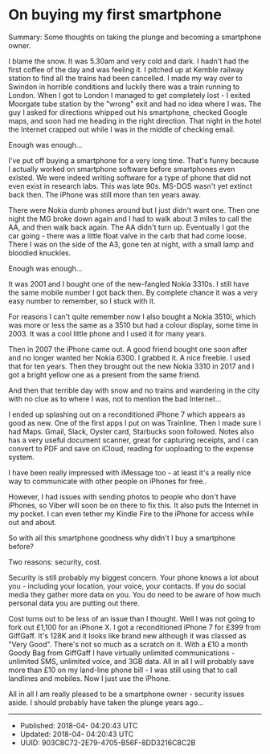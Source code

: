 # On buying my first smartphone

Summary: Some thoughts on taking the plunge and becoming a smartphone
owner.

I blame the snow. It was 5.30am and very cold and dark. I hadn't had
the first coffee of the day and was feeling it. I pitched up at Kemble
railway station to find all the trains had been cancelled. I made my
way over to Swindon in horrible conditions and luckily there was a
train running to London. When I got to London I managed to get
completely lost - I exited Moorgate tube station by the "wrong" exit
and had no idea where I was. The guy I asked for directions whipped
out his smartphone, checked Google maps, and soon had me heading in
the right direction. That night in the hotel the Internet crapped out
while I was in the middle of checking email.

Enough was enough...

I've put off buying a smartphone for a very long time. That's funny
because I actually worked on smartphone software before smartphones
even existed. We were indeed writing software for a type of phone that
did not even exist in research labs. This was late 90s. MS-DOS wasn't
yet extinct back then. The iPhone was still more than ten years away.

There were Nokia dumb phones around but I just didn't want one. Then
one night the MG broke down again and I had to walk about 3 miles to
call the AA, and then walk back again. The AA didn't turn
up. Eventually I got the car going - there was a little float valve in
the carb that had come loose. There I was on the side of the A3, gone
ten at night, with a small lamp and bloodied knuckles.

Enough was enough...

It was 2001 and I bought one of the new-fangled Nokia 3310s. I still
have the same mobile number I got back then. By complete chance it was
a very easy number to remember, so I stuck with it.

For reasons I can't quite remember now I also bought a Nokia 3510i,
which was more or less the same as a 3510 but had a colour display,
some time in 2003. It was a cool little phone and I used it for many years. 

Then in 2007 the iPhone came out. A good friend bought one soon after
and no longer wanted her Nokia 6300. I grabbed it. A nice freebie. I
used that for ten years. Then they brought out the new Nokia 3310 in
2017 and I got a bright yellow one as a present from the same friend.

And then that terrible day with snow and no trains and wandering in
the city with no clue as to where I was, not to mention the bad Internet...

I ended up splashing out on a reconditioned iPhone 7 which appears as
good as new. One of the first apps I put on was Trainline. Then I made
sure I had Maps. Gmail, Slack, Oyster card, Starbucks soon
followed. Notes also has a very useful document scanner, great for
capturing receipts, and I can convert to PDF and save on iCloud, reading for uoploading to the expense system.

I have been really impressed with iMessage too - at least it's a
really nice way to communicate with other people on iPhones for free..

However, I had issues with sending photos to people who don't have
iPhones, so Viber will soon be on there to fix this. It also puts the
Internet in my pocket. I can even tether my Kindle Fire to the iPhone
for access while out and about.

So with all this smartphone goodness why didn't I buy a smartphone
before?

Two reasons: security, cost.

Security is still probably my biggest concern. Your phone knows a lot
about you - including your location, your voice, your contacts. If you
do social media they gather more data on you. You do need to be aware
of how much personal data you are putting out there.

Cost turns out to be less of an issue than I thought. Well I was not
going to fork out £1,100 for an iPhone X. I got a reconditioned iPhone
7 for £399 from GiffGaff. It's 128K and it looks like brand new
although it was classed as "Very Good". There's not so much as a
scratch on it. With a £10 a month Goody Bag from GiffGaff I have
virtually unlimited communications - unlimited SMS, unlimited voice,
and 3GB data. All in all I will probably save more than £10 on my
land-line phone bill - I was still using that to call landlines and
mobiles. Now I just use the iPhone.

All in all I am really pleased to be a smartphone owner - security
issues aside. I should probably have taken the plunge years ago...

---

* Published: 2018-04- 04:20:43 UTC
* Updated: 2018-04- 04:20:43 UTC
* UUID: 903C8C72-2E79-4705-B56F-8DD3216C8C2B


